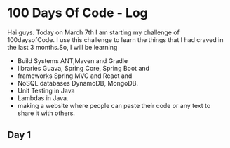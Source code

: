# 100 Days Of Code - Log
Hai guys. Today on March 7th I am starting my challenge of 100daysofCode.
I use this challenge to learn the things that I had craved in the last 3 months.So, I will be learning
- Build Systems ANT,Maven and Gradle
- libraries Guava, Spring Core, Spring Boot and 
- frameworks Spring MVC and React and 
- NoSQL databases DynamoDB, MongoDB.  
- Unit Testing in Java
- Lambdas in Java.
- making a website where people can paste their code or any text to share it with others.






## Day 1 
